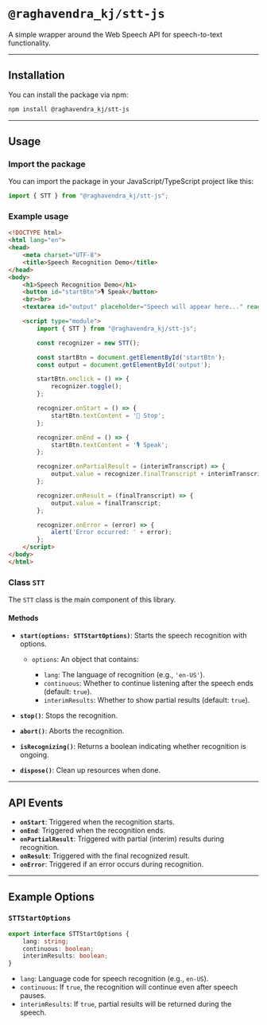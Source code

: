 # `@raghavendra_kj/stt-js`

A simple wrapper around the Web Speech API for speech-to-text functionality.

---

## Installation

You can install the package via npm:

```bash
npm install @raghavendra_kj/stt-js
```

---

## Usage

### Import the package

You can import the package in your JavaScript/TypeScript project like this:

```javascript
import { STT } from "@raghavendra_kj/stt-js";
```

### Example usage

```html
<!DOCTYPE html>
<html lang="en">
<head>
    <meta charset="UTF-8">
    <title>Speech Recognition Demo</title>
</head>
<body>
    <h1>Speech Recognition Demo</h1>
    <button id="startBtn">🎙️ Speak</button>
    <br><br>
    <textarea id="output" placeholder="Speech will appear here..." readonly rows="10" cols="50"></textarea>

    <script type="module">
        import { STT } from "@raghavendra_kj/stt-js";

        const recognizer = new STT();

        const startBtn = document.getElementById('startBtn');
        const output = document.getElementById('output');

        startBtn.onclick = () => {
            recognizer.toggle();
        };

        recognizer.onStart = () => {
            startBtn.textContent = '🛑 Stop';
        };

        recognizer.onEnd = () => {
            startBtn.textContent = '🎙️ Speak';
        };

        recognizer.onPartialResult = (interimTranscript) => {
            output.value = recognizer.finalTranscript + interimTranscript;
        };

        recognizer.onResult = (finalTranscript) => {
            output.value = finalTranscript;
        };

        recognizer.onError = (error) => {
            alert('Error occurred: ' + error);
        };
    </script>
</body>
</html>
```

### Class `STT`

The `STT` class is the main component of this library.

#### Methods

* **`start(options: STTStartOptions)`**: Starts the speech recognition with options.

    * `options`: An object that contains:

        * `lang`: The language of recognition (e.g., `'en-US'`).
        * `continuous`: Whether to continue listening after the speech ends (default: `true`).
        * `interimResults`: Whether to show partial results (default: `true`).

* **`stop()`**: Stops the recognition.

* **`abort()`**: Aborts the recognition.

* **`isRecognizing()`**: Returns a boolean indicating whether recognition is ongoing.

* **`dispose()`**: Clean up resources when done.

---

## API Events

* **`onStart`**: Triggered when the recognition starts.
* **`onEnd`**: Triggered when the recognition ends.
* **`onPartialResult`**: Triggered with partial (interim) results during recognition.
* **`onResult`**: Triggered with the final recognized result.
* **`onError`**: Triggered if an error occurs during recognition.

---

## Example Options

### `STTStartOptions`

```typescript
export interface STTStartOptions {
    lang: string;
    continuous: boolean;
    interimResults: boolean;
}
```

* `lang`: Language code for speech recognition (e.g., `en-US`).
* `continuous`: If `true`, the recognition will continue even after speech pauses.
* `interimResults`: If `true`, partial results will be returned during the speech.
